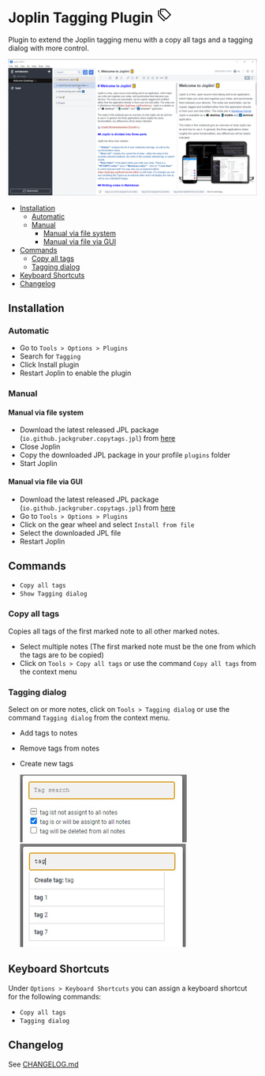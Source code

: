 # Joplin Tagging Plugin <img src=img/icon_32.png>

Plugin to extend the Joplin tagging menu with a copy all tags and a tagging dialog with more control.

<img src=img/main_tagging.gif>

<!-- prettier-ignore-start -->

<!-- TOC -->

- [Installation](#installation)
    - [Automatic](#automatic)
    - [Manual](#manual)
        - [Manual via file system](#manual-via-file-system)
        - [Manual via file via GUI](#manual-via-file-via-gui)
- [Commands](#commands)
    - [Copy all tags](#copy-all-tags)
    - [Tagging dialog](#tagging-dialog)
- [Keyboard Shortcuts](#keyboard-shortcuts)
- [Changelog](#changelog)

<!-- /TOC -->

<!-- prettier-ignore-end -->

## Installation

### Automatic

- Go to `Tools > Options > Plugins`
- Search for `Tagging`
- Click Install plugin
- Restart Joplin to enable the plugin

### Manual

#### Manual via file system

- Download the latest released JPL package (`io.github.jackgruber.copytags.jpl`) from [here](https://github.com/JackGruber/joplin-plugin-copytags/releases/latest)
- Close Joplin
- Copy the downloaded JPL package in your profile `plugins` folder
- Start Joplin

#### Manual via file via GUI

- Download the latest released JPL package (`io.github.jackgruber.copytags.jpl`) from [here](https://github.com/JackGruber/joplin-plugin-copytags/releases/latest)
- Go to `Tools > Options > Plugins`
- Click on the gear wheel and select `Install from file`
- Select the downloaded JPL file
- Restart Joplin

## Commands

- `Copy all tags`
- `Show Tagging dialog`

### Copy all tags

Copies all tags of the first marked note to all other marked notes.

- Select multiple notes (The first marked note must be the one from which the tags are to be copied)
- Click on `Tools > Copy all tags` or use the command `Copy all tags` from the context menu

### Tagging dialog

Select on or more notes, click on `Tools > Tagging dialog` or use the command `Tagging dialog` from the context menu.

- Add tags to notes
- Remove tags from notes
- Create new tags

   <img src=img/tagging_dialog.jpg>
   <img src=img/tagging_dialog_search.jpg>

## Keyboard Shortcuts

Under `Options > Keyboard Shortcuts` you can assign a keyboard shortcut for the following commands:

- `Copy all tags`
- `Tagging dialog`

## Changelog

See [CHANGELOG.md](CHANGELOG.md)

